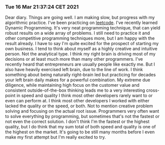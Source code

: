 ### Tue 16 Mar 21:37:24 CET 2021
Dear diary. Things are going well. I am making slow, but progress with my algorithmic practice. I've been practicing on [leetcode](https://leetcode.com). I've recently learned Dynamic Programming. It's very neat programming technique, that can yield robust results on a wide array of problems. I still need to practice it and other competitive programming techniques more, but I am happy with the result already. I have to say I'm quite excited for the prospect of starting my own business. I tend to think about myself as a highly creative and intuitive person. Not the analytical type. I think my right brain is driving most of my decisions or at least much more than many other programmers. I've recently heard that entrepreneurs are usually people like exactly me. But I also have heavily exercised left brain, due to the line of work. I think something about being naturally right-brain led but practicing for decades your left brain daily makes for a powerful combination. My extreme due diligence, while maintaining high focus on the customer value and consistent outside-of-the-box thinking leads me to a very interesting cross-point in speed and quality I think most other developers rarely want to or even can perform at. I think most other developers I worked with either lacked the quality or the speed, or both. Not to mention creative problem solving and focusing on the actual root issue. Programmers very often want to solve everything by programming, but sometimes that's not the fastest or not even the correct solution. I don't think I'm the fastest or the highest quality, but I do think that my sum total of both speed and quality is one of the highest on the market. It's going to be still many months before I even make my first attempt but I'm really excited to try.

